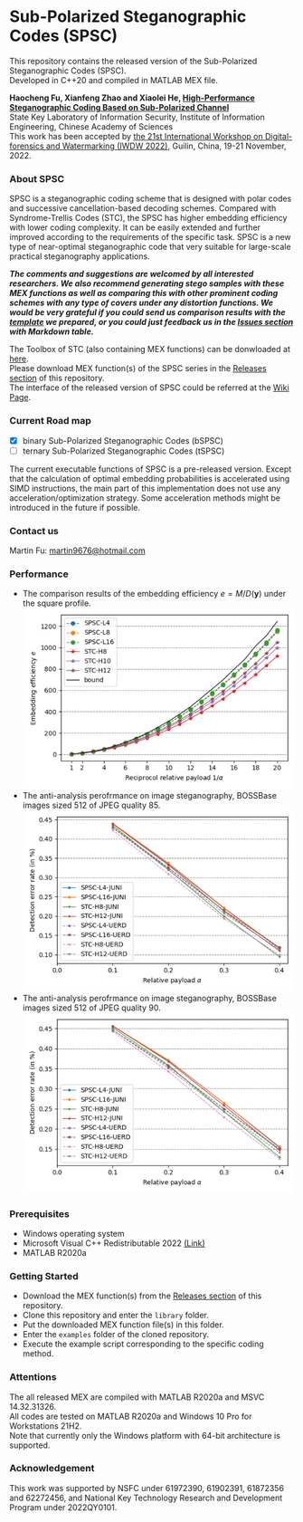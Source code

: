 # Sub-Polarized Steganographic Codes (SPSC)

This repository contains the released version of the Sub-Polarized Steganographic Codes (SPSC).  
Developed in C++20 and compiled in MATLAB MEX file.  

**Haocheng Fu, Xianfeng Zhao and Xiaolei He, [High-Performance Steganographic Coding Based on Sub-Polarized Channel](https://github.com/martin9676/Polarized-Steganographic-Codes/blob/main/publications/high-performance.steganographic.coding.based.on.sub-polarized.channel.pdf)**  
State Key Laboratory of Information Security, Institute of Information Engineering, Chinese Academy of Sciences  
This work has been accepted by [the 21st International Workshop on Digital-forensics and Watermarking (IWDW 2022)](http://iwdw.site/), Guilin, China, 19-21 November, 2022.  


### About SPSC

SPSC is a steganographic coding scheme that is designed with polar codes and successive cancellation-based decoding schemes. Compared with Syndrome-Trellis Codes (STC), the SPSC has higher embedding efficiency with lower coding complexity. It can be easily extended and further improved according to the requirements of the specific task. SPSC is a new type of near-optimal steganographic code that very suitable for large-scale practical steganography applications.  

***The comments and suggestions are welcomed by all interested researchers. We also recommend generating stego samples with these MEX functions as well as comparing this with other prominent coding schemes with any type of covers under any distortion functions. We would be very grateful if you could send us comparison results with the [template](https://github.com/martin9676/Polarized-Steganographic-Codes/blob/main/performance/template.xlsx) we prepared, or you could just feedback us in the [Issues section](https://github.com/martin9676/Polarized-Steganographic-Codes/issues) with Markdown table.***  

The Toolbox of STC (also containing MEX functions) can be donwloaded at [here](http://dde.binghamton.edu/download/syndrome/).  
Please download MEX function(s) of the SPSC series in the [Releases section](https://github.com/martin9676/Polarized-Steganographic-Codes/releases) of this repository.  
The interface of the released version of SPSC could be referred at the [Wiki Page](https://github.com/martin9676/Polarized-Steganographic-Codes/wiki/SPSC:-Sub-Polarized-Steganographic-Codes).  

### Current Road map

- [x] binary Sub-Polarized Steganographic Codes (bSPSC)
- [ ] ternary Sub-Polarized Steganographic Codes (tSPSC)

The current executable functions of SPSC is a pre-released version. Except that the calculation of optimal embedding probabilities is accelerated using SIMD instructions, the main part of this implementation does not use any acceleration/optimization strategy. Some acceleration methods might be introduced in the future if possible.  

### Contact us

Martin Fu: martin9676@hotmail.com

### Performance

 - The comparison results of the embedding efficiency $e=M/D(\mathbf{y})$ under the square profile.  
![Efficiency](https://github.com/martin9676/Polarized-Steganographic-Codes/blob/main/performance/efficiency.png)  
 - The anti-analysis perofrmance on image steganography, BOSSBase images sized 512 of JPEG quality 85.  
![Steganalysis,QF85](https://github.com/martin9676/Polarized-Steganographic-Codes/blob/main/performance/steganalysis85.png)  
 - The anti-analysis perofrmance on image steganography, BOSSBase images sized 512 of JPEG quality 90.  
![Steganalysis,QF90](https://github.com/martin9676/Polarized-Steganographic-Codes/blob/main/performance/steganalysis90.png)  

### Prerequisites

 - Windows operating system
 - Microsoft Visual C++ Redistributable 2022 [(Link)](https://learn.microsoft.com/en-US/cpp/windows/latest-supported-vc-redist?view=msvc-170)
 - MATLAB R2020a

### Getting Started

 - Download the MEX function(s) from the [Releases section](https://github.com/martin9676/Polarized-Steganographic-Codes/releases) of this repository.  
 - Clone this repository and enter the `library` folder.  
 - Put the downloaded MEX function file(s) in this folder. 
 - Enter the `examples` folder of the cloned repository.  
 - Execute the example script corresponding to the specific coding method.  

### Attentions

The all released MEX are compiled with MATLAB R2020a and MSVC 14.32.31326.  
All codes are tested on MATLAB R2020a and Windows 10 Pro for Workstations 21H2.  
Note that currently only the Windows platform with 64-bit architecture is supported.  

### Acknowledgement

This work was supported by NSFC under 61972390, 61902391, 61872356 and 62272456, and National Key Technology Research and Development Program under 2022QY0101.
